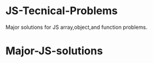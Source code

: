 # JS-Tecnical-Problems
Major solutions for JS array,object,and function problems.

# Major-JS-solutions
